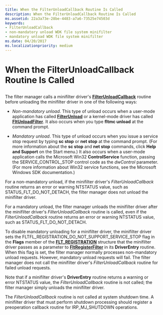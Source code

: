 ```yaml
---
title: When the FilterUnloadCallback Routine Is Called
description: When the FilterUnloadCallback Routine Is Called
ms.assetid: 22a3a73e-28be-4483-a7a6-73525e74503d
keywords:
- FilterUnloadCallback
- non-mandatory unload WDK file system minifilter
- mandatory unload WDK file system minifilter
ms.date: 04/20/2017
ms.localizationpriority: medium
---
```


# When the FilterUnloadCallback Routine Is Called


## <span id="ddk_when_the_filterunloadcallback_routine_is_called_if"></span><span id="DDK_WHEN_THE_FILTERUNLOADCALLBACK_ROUTINE_IS_CALLED_IF"></span>


The filter manager calls a minifilter driver's [**FilterUnloadCallback**](https://docs.microsoft.com/windows-hardware/drivers/ddi/fltkernel/nc-fltkernel-pflt_filter_unload_callback) routine before unloading the minifilter driver in one of the following ways:

-   *Non-mandatory unload*. This type of unload occurs when a user-mode application has called [**FilterUnload**](https://docs.microsoft.com/windows/desktop/api/fltuser/nf-fltuser-filterunload) or a kernel-mode driver has called [**FltUnloadFilter**](https://docs.microsoft.com/windows-hardware/drivers/ddi/fltkernel/nf-fltkernel-fltunloadfilter). It also occurs when you type **fltmc unload** at the command prompt.

-   *Mandatory unload*. This type of unload occurs when you issue a service stop request by typing **sc stop** or **net stop** at the command prompt. (For more information about the **sc stop** and **net stop** commands, click **Help and Support** on the Start menu.) It also occurs when a user-mode application calls the Microsoft Win32 **ControlService** function, passing the SERVICE\_CONTROL\_STOP control code as the *dwControl* parameter. (For more information about Win32 service functions, see the Microsoft Windows SDK documentation.)

For a non-mandatory unload, if the minifilter driver's *FilterUnloadCallback* routine returns an error or warning NTSTATUS value, such as STATUS\_FLT\_DO\_NOT\_DETACH, the filter manager does not unload the minifilter driver.

For a mandatory unload, the filter manager unloads the minifilter driver after the minifilter driver's *FilterUnloadCallback* routine is called, even if the *FilterUnloadCallback* routine returns an error or warning NTSTATUS value, such as STATUS\_FLT\_DO\_NOT\_DETACH.

To disable mandatory unloading for a minifilter driver, the minifilter driver sets the FLTFL\_REGISTRATION\_DO\_NOT\_SUPPORT\_SERVICE\_STOP flag in the **Flags** member of the [**FLT\_REGISTRATION**](https://docs.microsoft.com/windows-hardware/drivers/ddi/fltkernel/ns-fltkernel-_flt_registration) structure that the minifilter driver passes as a parameter to [**FltRegisterFilter**](https://docs.microsoft.com/windows-hardware/drivers/ddi/fltkernel/nf-fltkernel-fltregisterfilter) in its **DriverEntry** routine. When this flag is set, the filter manager normally processes non-mandatory unload requests. However, mandatory unload requests will fail. The filter manager does not call the minifilter driver's *FilterUnloadCallback* routine for failed unload requests.

Note that if a minifilter driver's **DriverEntry** routine returns a warning or error NTSTATUS value, the *FilterUnloadCallback* routine is not called; the filter manager simply unloads the minifilter driver.

The *FilterUnloadCallback* routine is not called at system shutdown time. A minifilter driver that must perform shutdown processing should register a preoperation callback routine for IRP\_MJ\_SHUTDOWN operations.

 

 




